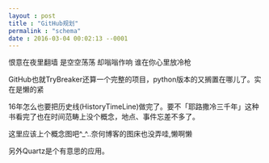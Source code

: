 ```yaml
---
layout : post
title : "GitHub规划"
permalink : "schema"
date : 2016-03-04 00:02:13 --0001
---
```


>
恨意在夜里翻墙
是空空荡荡 却嗡嗡作响
谁在你心里放冷枪

GitHub也就TryBreaker还算一个完整的项目，python版本的又搁置在哪儿了。实在是懒的紧

16年怎么也要把历史线(HistoryTimeLine)做完了。要不「耶路撒冷三千年」这种书看完了也在时间范畴上没个概念，地点、事件忘差不多了。

这里应该上个概念图吧^_^..奈何博客的图床也没弄哇,懒啊懒

另外Quartz是个有意思的应用。